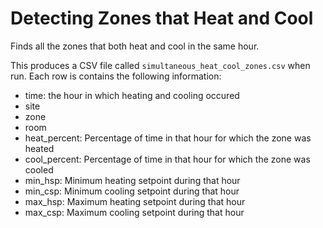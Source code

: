 # Detecting Zones that Heat and Cool

Finds all the zones that both heat and cool in the same hour. 

This produces a CSV file called `simultaneous_heat_cool_zones.csv` when run. Each row is contains the following information:
* time: the hour in which heating and cooling occured
* site
* zone
* room
* heat_percent: Percentage of time in that hour for which the zone was heated
* cool_percent: Percentage of time in that hour for which the zone was cooled
* min_hsp: Minimum heating setpoint during that hour
* min_csp: Minimum cooling setpoint during that hour
* max_hsp: Maximum heating setpoint during that hour
* max_csp: Maximum cooling setpoint during that hour